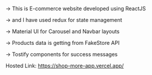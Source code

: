 -> This is E-commerce website developed using ReactJS

-> and I have used redux for state management 

-> Material UI for Carousel and Navbar layouts

-> Products data is getting from FakeStore API

-> Tostify components for success messages

Hosted Link: https://shop-more-app.vercel.app/
